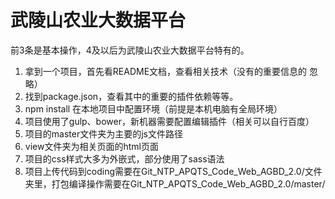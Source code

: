 # 武陵山农业大数据平台

前3条是基本操作，4及以后为武陵山农业大数据平台特有的。  
1. 拿到一个项目，首先看README文档，查看相关技术（没有的重要信息的 忽略）  
2. 找到package.json，查看其中的重要的插件依赖等等。  
3. npm install 在本地项目中配置环境（前提是本机电脑有全局环境）  
4. 项目使用了gulp、bower，新机器需要配置编辑插件（相关可以自行百度）
5. 项目的master文件夹为主要的js文件路径
6. view文件夹为相关页面的html页面
7. 项目的css样式大多为外嵌式，部分使用了sass语法
8. 项目上传代码到coding需要在Git_NTP_APQTS_Code_Web_AGBD_2.0/文件夹里，打包编译操作需要在Git_NTP_APQTS_Code_Web_AGBD_2.0/master/

